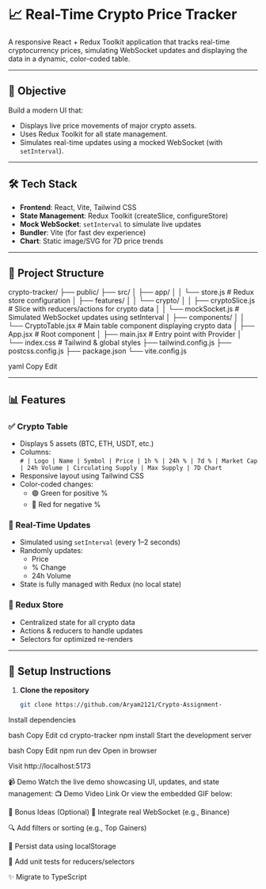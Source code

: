 # 📈 Real-Time Crypto Price Tracker

A responsive React + Redux Toolkit application that tracks real-time cryptocurrency prices, simulating WebSocket updates and displaying the data in a dynamic, color-coded table.

---

## 🎯 Objective

Build a modern UI that:
- Displays live price movements of major crypto assets.
- Uses Redux Toolkit for all state management.
- Simulates real-time updates using a mocked WebSocket (with `setInterval`).

---

## 🛠️ Tech Stack

- **Frontend**: React, Vite, Tailwind CSS
- **State Management**: Redux Toolkit (createSlice, configureStore)
- **Mock WebSocket**: `setInterval` to simulate live updates
- **Bundler**: Vite (for fast dev experience)
- **Chart**: Static image/SVG for 7D price trends

---

## 📂 Project Structure

crypto-tracker/ ├── public/ ├── src/ │ ├── app/ │ │ └── store.js # Redux store configuration │ ├── features/ │ │ └── crypto/ │ │ ├── cryptoSlice.js # Slice with reducers/actions for crypto data │ │ └── mockSocket.js # Simulated WebSocket updates using setInterval │ ├── components/ │ │ └── CryptoTable.jsx # Main table component displaying crypto data │ ├── App.jsx # Root component │ ├── main.jsx # Entry point with Provider │ └── index.css # Tailwind & global styles ├── tailwind.config.js ├── postcss.config.js ├── package.json └── vite.config.js

yaml
Copy
Edit

---

## 📊 Features

### ✅ Crypto Table
- Displays 5 assets (BTC, ETH, USDT, etc.)
- Columns:  
  `# | Logo | Name | Symbol | Price | 1h % | 24h % | 7d % | Market Cap | 24h Volume | Circulating Supply | Max Supply | 7D Chart`
- Responsive layout using Tailwind CSS
- Color-coded changes:  
  - 🟢 Green for positive %  
  - 🔴 Red for negative %

### 🔁 Real-Time Updates
- Simulated using `setInterval` (every 1–2 seconds)
- Randomly updates:
  - Price
  - % Change
  - 24h Volume
- State is fully managed with Redux (no local state)

### 🧠 Redux Store
- Centralized state for all crypto data
- Actions & reducers to handle updates
- Selectors for optimized re-renders

---

## 🧪 Setup Instructions

1. **Clone the repository**
   ```bash
   git clone https://github.com/Aryam2121/Crypto-Assignment-
Install dependencies

bash
Copy
Edit
cd crypto-tracker
npm install
Start the development server

bash
Copy
Edit
npm run dev
Open in browser

Visit http://localhost:5173

📹 Demo
Watch the live demo showcasing UI, updates, and state management:
📺 Demo Video Link
Or view the embedded GIF below:

🌟 Bonus Ideas (Optional)
🔌 Integrate real WebSocket (e.g., Binance)

🔍 Add filters or sorting (e.g., Top Gainers)

💾 Persist data using localStorage

🧪 Add unit tests for reducers/selectors

✨ Migrate to TypeScript


